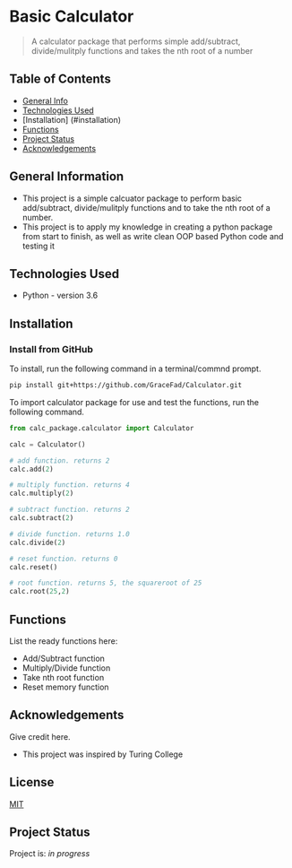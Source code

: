 # Basic Calculator
> A calculator package that performs simple add/subtract, divide/mulitply functions and takes the nth root of a number


## Table of Contents
* [General Info](#general-information)
* [Technologies Used](#technologies-used)
* [Installation] (#installation)
* [Functions](#functions)
* [Project Status](#project-status)
* [Acknowledgements](#acknowledgements)
<!-- * [License](#license) -->


## General Information
- This project is a simple calcuator package to perform basic add/subtract, divide/mulitply functions and to take the nth root of a number. 
- This project is to apply my knowledge in creating a python package from start to finish, as well as write clean OOP based Python code and testing it



## Technologies Used
- Python - version 3.6

## Installation 
### Install from GitHub
To install, run the following command in a terminal/commnd prompt.
```bash
pip install git+https://github.com/GraceFad/Calculator.git
```

To import calculator package for use and test the functions, run the following command.

```python
from calc_package.calculator import Calculator

calc = Calculator()

# add function. returns 2
calc.add(2)

# multiply function. returns 4
calc.multiply(2)

# subtract function. returns 2
calc.subtract(2)

# divide function. returns 1.0
calc.divide(2)

# reset function. returns 0
calc.reset()

# root function. returns 5, the squareroot of 25
calc.root(25,2)

```


## Functions
List the ready functions here:
- Add/Subtract function
- Multiply/Divide function
- Take nth root function
- Reset memory function



## Acknowledgements
Give credit here.
- This project was inspired by Turing College

## License
[MIT](https://choosealicense.com/licenses/mit/)

## Project Status
Project is: _in progress_ 


<!-- Optional -->
<!-- ## License -->
<!-- This project is open source and available under the [... License](). -->

<!-- You don't have to include all sections - just the one's relevant to your project -->

